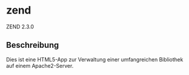 # zend
ZEND 2.3.0
## Beschreibung
Dies ist eine HTML5-App zur Verwaltung einer umfangreichen Bibliothek auf einem Apache2-Server.

